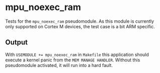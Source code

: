 # mpu_noexec_ram

Tests for the `mpu_noexec_ram` pseudomodule. As this module is currently
only supported on Cortex M devices, the test case is a bit ARM specific.

## Output

With `USEMODULE += mpu_noexec_ram` in `Makefile` this application should
execute a kernel panic from the `MEM MANAGE HANDLER`. Without this
pseudomodule activated, it will run into a hard fault.
